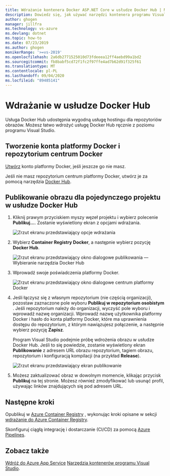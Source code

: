 ```yaml
---
title: Wdrażanie kontenera Docker ASP.NET Core w usłudze Docker Hub | Microsoft Docs
description: Dowiedz się, jak używać narzędzi kontenera programu Visual Studio do wdrażania aplikacji internetowej ASP.NET Core w usłudze Docker Hub
author: ghogen
manager: jillfra
ms.technology: vs-azure
ms.devlang: dotnet
ms.topic: how-to
ms.date: 07/23/2019
ms.author: ghogen
monikerRange: '>=vs-2019'
ms.openlocfilehash: 2a6db2771525010d73fdeeea12ff4aebd99a1bd2
ms.sourcegitcommit: fb8babf5cd72f1fc2f97ffe4ad7b62d91f325f61
ms.translationtype: MT
ms.contentlocale: pl-PL
ms.lasthandoff: 09/04/2020
ms.locfileid: "89485141"
---
```

# <a name="deploy-to-docker-hub"></a>Wdrażanie w usłudze Docker Hub

Usługa Docker Hub udostępnia wygodną usługę hostingu dla repozytoriów obrazów. Możesz łatwo wdrożyć usługę Docker Hub ręcznie z poziomu programu Visual Studio.

## <a name="create-a-docker-account-and-docker-hub-repository"></a>Tworzenie konta platformy Docker i repozytorium centrum Docker

[Utwórz](https://hub.docker.com/signup) konto platformy Docker, jeśli jeszcze go nie masz.

Jeśli nie masz repozytorium centrum platformy Docker, utwórz je za pomocą narzędzia [Docker Hub](https://hub.docker.com/).

## <a name="publish-the-image-for-a-single-project-to-docker-hub"></a>Publikowanie obrazu dla pojedynczego projektu w usłudze Docker Hub

1. Kliknij prawym przyciskiem myszy węzeł projektu i wybierz polecenie **Publikuj...**. Zostanie wyświetlony ekran z opcjami wdrażania.

   ![Zrzut ekranu przedstawiający opcje wdrażania](media/container-tools/vs-2019/docker-container-registry.png)

1. Wybierz **Container Registry Docker**, a następnie wybierz pozycję **Docker Hub**.

   ![Zrzut ekranu przedstawiający okno dialogowe publikowania — Wybieranie narzędzia Docker Hub](media/deploy-docker-hub/container-tools-docker-hub-deploy.png)

1. Wprowadź swoje poświadczenia platformy Docker.

   ![Zrzut ekranu przedstawiający okno dialogowe centrum platformy Docker](media/deploy-docker-hub/container-tools-docker-hub-credentials.png)

1. Jeśli łączysz się z własnym repozytorium (nie częścią organizacji), pozostaw zaznaczone pole wyboru **Publikuj w repozytorium osobistym** . Jeśli repozytorium należy do organizacji, wyczyść pole wyboru i wprowadź nazwę organizacji. Wprowadź nazwę użytkownika platformy Docker i hasło do konta platformy Docker, które ma uprawnienia dostępu do repozytorium, z którym nawiązujesz połączenie, a następnie wybierz pozycję **Zapisz**.  

   Program Visual Studio podejmie próbę wdrożenia obrazu w usłudze Docker Hub.  Jeśli to się powiedzie, zostanie wyświetlony ekran **Publikowanie** z adresem URL obrazu repozytorium, tagiem obrazu, repozytorium i konfiguracją kompilacji (na przykład **Release**).

   ![Zrzut ekranu przedstawiający ekran publikowanie](media/deploy-docker-hub/container-tools-docker-hub-finished.png)

1. Możesz zaktualizować obraz w dowolnym momencie, klikając przycisk **Publikuj** na tej stronie.  Możesz również zmodyfikować lub usunąć profil, używając linków znajdujących się pod adresem URL.

## <a name="next-steps"></a>Następne kroki

Opublikuj w [Azure Container Registry](/azure/container-registry/) , wykonując kroki opisane w sekcji [wdrażanie do Azure Container Registry](hosting-web-apps-in-docker.md).

Skonfiguruj ciągłą integrację i dostarczanie (CI/CD) za pomocą [Azure Pipelines](/azure/devops/pipelines/?view=azure-devops).

## <a name="see-also"></a>Zobacz także

[Wdróż do Azure App Service](deploy-app-service.md) 
 [Narzędzia kontenerów programu Visual Studio](./index.yml).
